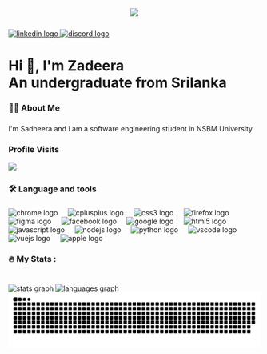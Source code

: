 <div align="center">
  <img height="" src="[https://s6.ezgif.com/tmp/ezgif-6-5976b69de2.gif](https://raw.githubusercontent.com/leorrose/leorrose/master/readme_header.gif)"  />
</div>

###

<div align="left">
  <a href="https://www.linkedin.com/in/sadheera-kulathilake-27b8a6283?utm_source=share&utm_campaign=share_via&utm_content=profile&utm_medium=ios_app" target="_blank">
    <img src="https://img.shields.io/static/v1?message=LinkedIn&logo=linkedin&label=&color=0077B5&logoColor=white&labelColor=&style=for-the-badge" height="25" alt="linkedin logo"  />
  </a>
  <a href="https://discord.com/users/1147576374039687169" target="_blank">
    <img src="https://img.shields.io/static/v1?message=Discord&logo=discord&label=&color=7289DA&logoColor=white&labelColor=&style=for-the-badge" height="25" alt="discord logo"  />
  </a>
</div>

###

<h1 align="left">Hi 👋, I'm Zadeera<br>An undergraduate from Srilanka</h1>

###

<h3 align="left">👩‍💻  About Me</h3>

###

<p align="left">I'm Sadheera and i am a software engineering student in NSBM University</p>

###

<div align="flex">
  <h3 align="left">Profile Visits</h3>
  <img src="https://visitor-badge.laobi.icu/badge?page_id=maurodesouza.maurodesouza&"  />
</div>

###

<h3 align="left">🛠 Language and tools</h3>

###

<div align="left">
  <img src="https://cdn.jsdelivr.net/gh/devicons/devicon/icons/chrome/chrome-original.svg" height="40" alt="chrome logo"  />
  <img width="12" />
  <img src="https://cdn.jsdelivr.net/gh/devicons/devicon/icons/cplusplus/cplusplus-original.svg" height="40" alt="cplusplus logo"  />
  <img width="12" />
  <img src="https://cdn.jsdelivr.net/gh/devicons/devicon/icons/css3/css3-original.svg" height="40" alt="css3 logo"  />
  <img width="12" />
  <img src="https://cdn.jsdelivr.net/gh/devicons/devicon/icons/firefox/firefox-original.svg" height="40" alt="firefox logo"  />
  <img width="12" />
  <img src="https://cdn.jsdelivr.net/gh/devicons/devicon/icons/figma/figma-original.svg" height="40" alt="figma logo"  />
  <img width="12" />
  <img src="https://cdn.jsdelivr.net/gh/devicons/devicon/icons/facebook/facebook-original.svg" height="40" alt="facebook logo"  />
  <img width="12" />
  <img src="https://cdn.jsdelivr.net/gh/devicons/devicon/icons/google/google-original.svg" height="40" alt="google logo"  />
  <img width="12" />
  <img src="https://cdn.jsdelivr.net/gh/devicons/devicon/icons/html5/html5-original.svg" height="40" alt="html5 logo"  />
  <img width="12" />
  <img src="https://cdn.jsdelivr.net/gh/devicons/devicon/icons/javascript/javascript-original.svg" height="40" alt="javascript logo"  />
  <img width="12" />
  <img src="https://cdn.jsdelivr.net/gh/devicons/devicon/icons/nodejs/nodejs-original.svg" height="40" alt="nodejs logo"  />
  <img width="12" />
  <img src="https://cdn.jsdelivr.net/gh/devicons/devicon/icons/python/python-original.svg" height="40" alt="python logo"  />
  <img width="12" />
  <img src="https://cdn.jsdelivr.net/gh/devicons/devicon/icons/vscode/vscode-original.svg" height="40" alt="vscode logo"  />
  <img width="12" />
  <img src="https://cdn.jsdelivr.net/gh/devicons/devicon/icons/vuejs/vuejs-original.svg" height="40" alt="vuejs logo"  />
  <img width="12" />
  <img src="https://cdn.jsdelivr.net/gh/devicons/devicon/icons/apple/apple-original.svg" height="40" alt="apple logo"  />
</div>

###

<h3 align="left">🔥   My Stats :</h3>

###

<br clear="both">

<div align = "Left" >
  <img src="https://github-readme-stats.vercel.app/api?username=zadheek&hide_title=false&hide_rank=false&show_icons=true&include_all_commits=true&count_private=true&disable_animations=false&theme=dracula&locale=en&hide_border=false&order=1" height="130" alt="stats graph"  />
  <img src="https://github-readme-stats.vercel.app/api/top-langs?username=zadheek&locale=en&hide_title=false&layout=compact&card_width=320&langs_count=5&theme=dracula&hide_border=false&order=2" height="130" alt="languages graph"  />
</div>


<picture align="left">
  <source media="(prefers-color-scheme: dark)" srcset="https://raw.githubusercontent.com/parthw/parthw/output/github-contribution-grid-snake-dark.svg">
  <source media="(prefers-color-scheme: light)" srcset="https://raw.githubusercontent.com/parthw/parthw/output/github-contribution-grid-snake.svg">
  <img alt="github contribution grid snake animation" src="https://raw.githubusercontent.com/parthw/parthw/output/github-contribution-grid-snake.svg">
</picture>



###
